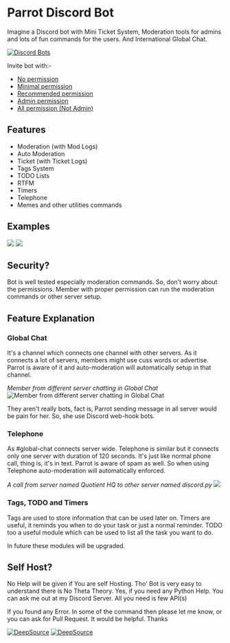 # Parrot Discord Bot

Imagine a Discord bot with Mini Ticket System, Moderation tools for admins and lots of fun commands for the users. And International Global Chat.

[![Discord Bots](https://top.gg/api/widget/800780974274248764.svg)](https://top.gg/bot/800780974274248764)


Invite bot with:-
 - [No permission](https://discord.com/api/oauth2/authorize?client_id=800780974274248764&permissions=0&scope=bot%20applications.commands)
 - [Minimal permission](https://discord.com/api/oauth2/authorize?client_id=800780974274248764&permissions=385088&scope=bot%20applications.commands)
 - [Recommended permission](https://discord.com/api/oauth2/authorize?client_id=800780974274248764&permissions=2013651062&scope=bot%20applications.commands)
 - [Admin permission](https://discord.com/api/oauth2/authorize?client_id=800780974274248764&permissions=8&scope=bot%20applications.commands)
 - [All permission (Not Admin)](https://discord.com/api/oauth2/authorize?client_id=800780974274248764&permissions=545460846583&scope=bot%20applications.commands)

## Features

- Moderation (with Mod Logs)
- Auto Moderation
- Ticket (with Ticket Logs)
- Tags System
- TODO Lists
- RTFM
- Timers
- Telephone
- Memes and other utilities commands

## Examples

![](https://i.imgur.com/NDj94q0.gif)
![](https://i.imgur.com/bGZldZX.gif)

## Security?
Bot is well tested especially moderation commands. So, don't worry about the permissions. Member with proper permission can run the moderation commands or other server setup.

## Feature Explanation

### Global Chat

It's a channel which connects one channel with other servers. As it connects a lot of servers, members might use cuss words or advertise. Parrot is aware of it and auto-moderation will automatically setup in that channel.

*Member from different server chatting in Global Chat*
![Member from different server chatting in Global Chat](https://i.imgur.com/M0dw6B3.jpg)

They aren't really bots, fact is, Parrot sending message in all server would be pain for her. So, she use Discord web-hook bots.

### Telephone

As #global-chat connects server wide. Telephone is similar but it connects only one server with duration of 120 seconds. It's just like normal phone call, thing is, it's in text. Parrot is aware of spam as well. So when using Telephone auto-moderation will automatically enforced.

*A call from server named Quotient HQ to other server named discord.py*
![](https://i.imgur.com/dwB1nbF.png)

### Tags, TODO and Timers

Tags are used to store information that can be used later on. Timers are useful, it reminds you when to do your task or just a normal reminder. TODO too a useful module which can be used to list all the task you want to do. 

In future these modules will be upgraded.


## Self Host?

No Help will be given if You are self Hosting. Tho' Bot is very easy to understand there is No Theta Theory. Yes, if you need any Python Help. You can ask me out at my Discord Server. All you need is few API(s)

If you found any Error. In some of the command then please let me know, or you can ask for Pull Request. It would be helpful. Thanks

[![DeepSource](https://deepsource.io/gh/rtk-rnjn/Parrot.svg/?label=active+issues&show_trend=true&token=TBX3EuSkNCA4VrsKvt4K4l64)](https://deepsource.io/gh/rtk-rnjn/Parrot/?ref=repository-badge) [![DeepSource](https://deepsource.io/gh/rtk-rnjn/Parrot.svg/?label=resolved+issues&show_trend=true&token=TBX3EuSkNCA4VrsKvt4K4l64)](https://deepsource.io/gh/rtk-rnjn/Parrot/?ref=repository-badge)
